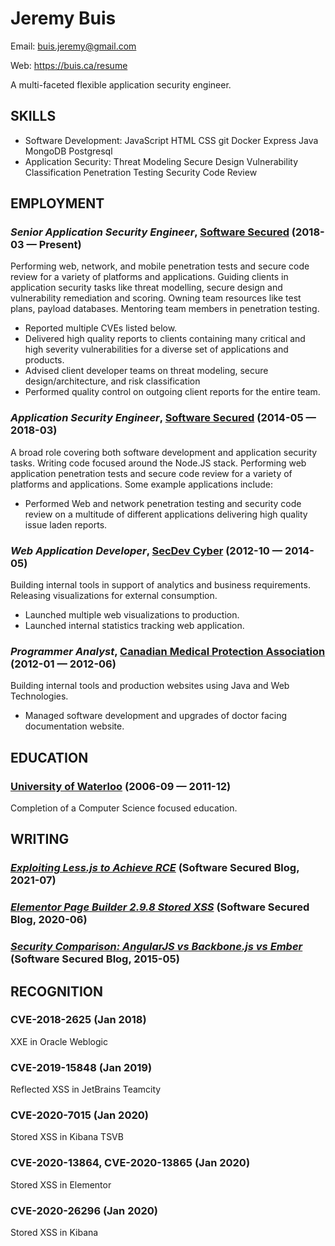 Jeremy Buis
============
Email: buis.jeremy@gmail.com

Web: https://buis.ca/resume

A multi-faceted flexible application security engineer.

## SKILLS

  - Software Development: JavaScript HTML CSS git Docker Express Java MongoDB Postgresql 
  - Application Security: Threat Modeling Secure Design Vulnerability Classification Penetration Testing Security Code Review 

## EMPLOYMENT

### *Senior Application Security Engineer*, [Software Secured](https://softwaresecured.com) (2018-03 — Present)

Performing web, network, and mobile penetration tests and secure code review for a variety of platforms and applications. Guiding clients in application security tasks like threat modelling, secure design and vulnerability remediation and scoring. Owning team resources like test plans, payload databases. Mentoring team members in penetration testing.
  - Reported multiple CVEs listed below.
  - Delivered high quality reports to clients containing many critical and high severity vulnerabilities for a diverse set of applications and products.
  - Advised client developer teams on threat modeling, secure design/architecture, and risk classification
  - Performed quality control on outgoing client reports for the entire team.

### *Application Security Engineer*, [Software Secured](https://softwaresecured.com) (2014-05 — 2018-03)

A broad role covering both software development and application security tasks. Writing code focused around the Node.JS stack. Performing web application penetration tests and secure code review for a variety of platforms and applications. Some example applications include:
  - Performed Web and network penetration testing and security code review on a multitude of different applications delivering high quality issue laden reports.

### *Web Application Developer*, [SecDev Cyber](https://www.secdev.com/) (2012-10 — 2014-05)

Building internal tools in support of analytics and business requirements. Releasing visualizations for external consumption.
  - Launched multiple web visualizations to production.
  - Launched internal statistics tracking web application.

### *Programmer Analyst*, [Canadian Medical Protection Association](https://www.cmpa-acpm.ca/) (2012-01 — 2012-06)

Building internal tools and production websites using Java and Web Technologies.
  - Managed software development and upgrades of doctor facing documentation website.




## EDUCATION

### [University of Waterloo](https://uwaterloo.ca/) (2006-09 — 2011-12)

Completion of a Computer Science focused education.





## WRITING

### ***[Exploiting Less.js to Achieve RCE](https://www.softwaresecured.com/exploiting-less-js-to-achieve-rce/)*** (Software Secured Blog, 2021-07)


### ***[Elementor Page Builder 2.9.8 Stored XSS](https://www.softwaresecured.com/elementor-page-builder-stored-xss/)*** (Software Secured Blog, 2020-06)


### ***[Security Comparison: AngularJS vs Backbone.js vs Ember](http://www.softwaresecured.com/2015/05/27/angularjs-backbone-js-and-ember-security-comparison/)*** (Software Secured Blog, 2015-05)





## RECOGNITION

### CVE-2018-2625 (Jan 2018)
XXE in Oracle Weblogic

### CVE-2019-15848 (Jan 2019)
Reflected XSS in JetBrains Teamcity

### CVE-2020-7015 (Jan 2020)
Stored XSS in Kibana TSVB

### CVE-2020-13864, CVE-2020-13865 (Jan 2020)
Stored XSS in Elementor

### CVE-2020-26296 (Jan 2020)
Stored XSS in Kibana





